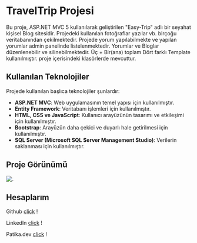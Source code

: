 # TravelTrip Projesi

Bu proje, ASP.NET MVC 5 kullanılarak geliştirilen "Easy-Trip" adlı bir seyahat kişisel Blog sitesidir. Projedeki kullanılan fotoğraflar yazılar vb. birçoğu veritabanından çekilmektedir.
Projede yorum yapılabilmekte ve yapılan yorumlar admin panelinde listelenmektedir. Yorumlar ve Bloglar düzenlenebilir ve silinebilmektedir.
Üç + Bir(ana) toplam Dört farklı Template kullanılmıştır.
proje içerisindeki klasörlerde mevcuttur.

## Kullanılan Teknolojiler

Projede kullanılan başlıca teknolojiler şunlardır:

- **ASP.NET MVC**: Web uygulamasının temel yapısı için kullanılmıştır.
- **Entity Framework**: Veritabanı işlemleri için kullanılmıştır.
- **HTML, CSS ve JavaScript**: Kullanıcı arayüzünün tasarımı ve etkileşimi için kullanılmıştır.
- **Bootstrap**: Arayüzün daha çekici ve duyarlı hale getirilmesi için kullanılmıştır.
- **SQL Server (Microsoft SQL Server Management Studio)**: Verilerin saklanması için kullanılmıştır.

## Proje Görünümü

![.](TEMEL-MERN-APP/foto/mern.jpg)


## Hesaplarım

Github [click](https://github.com/cetinyazici) !

LinkedIn [click](https://www.linkedin.com/in/cetinyazici/) !

Patika.dev [click](https://app.patika.dev/yazilimyazici) !
